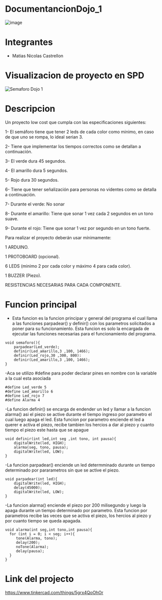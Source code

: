 # DocumentancionDojo_1
![image](https://user-images.githubusercontent.com/99512390/234987533-304fff41-6759-43d3-a6dc-27f48a7acd59.png)
# Integrantes
- Matias Nicolas Castrellon
# Visualizacion de proyecto en SPD
![Semaforo Dojo 1](https://user-images.githubusercontent.com/99512390/234993219-87661399-d0b8-419a-a0c9-5c761ab8ef29.png)
# Descripcion
Un proyecto low cost que cumpla con las especificaciones siguientes:

1- El semáforo tiene que tener 2 leds de cada color como minimo, en caso de que uno se rompa, lo ideal serian 3.

2- Tiene que implementar los tiempos correctos como se detallan a continuación.

3- El verde dura 45 segundos.

4- El amarillo dura 5 segundos.

5- Rojo dura 30 segundos.

6- Tiene que tener señalización para personas no videntes como se detalla a continuación.

7- Durante el verde: No sonar

8- Durante el amarillo: Tiene que sonar 1 vez cada 2 segundos en un tono suave.

9- Durante el rojo: Tiene que sonar 1 vez por segundo en un tono fuerte.

Para realizar el proyecto deberán usar mínimamente:

1 ARDUINO.

1 PROTOBOARD (opcional).

6 LEDS (minimo 2 por cada color y máximo 4 para cada color).

1 BUZZER (Piezo).

RESISTENCIAS NECESARIAS PARA CADA COMPONENTE.

# Funcion principal
- Esta funcion es la funcion principar y general del programa el cual llama a las funciones parpadear() y definir() con los parametros solicitados a poner para su funcionamiento. Esta funcion es solo la encargada de ejecutar las funciones necesarias para el funcionamiento del programa.

````
void semaforo(){
	parpadear(Led_verde);
  	definir(Led_amarillo,3 ,100, 1466);
  	definir(Led_rojo,30 ,300, 800):
  	definir(Led_amarillo,3 ,100, 1466);
}
````

-Aca se utilizo #define para poder declarar pines en nombre con la variable a la cual esta asociada
````
#define Led_verde 5
#define Led_amarillo 6
#define Led_rojo 7
#define Alarma 4
````
-La funcion definir() se encarga de endender un led y llamar a la funcion alarma() asi el piezo se active durante el tiempo ingreso por parametro el cual luego apaga el led. Esta funcion por parametro enciende el led a querer e activa el piezo, recibe tambien los hercios a dar al piezo y cuanto tiempo el piezo este hasta que se apague

````
void definir(int led,int seg ,int tono, int pausa){
	digitalWrite(led, HIGH);
  	alarma(seg, tono, pausa);
	digitalWrite(led, LOW);
}
````
-La funcion parpadear() enciende un led determminado durante un tiempo determinado por pararametros sin que se active el piezo.

````
void parpadear(int led){
	digitalWrite(led, HIGH);
	delay(45000);
  	digitalWrite(led, LOW);
}
````
-La funcion alarma() enciende el piezo por 200 milisegundo y luego la apaga durante un tiempo determinado por parametro. Esta funcion por parametros recibe las veces que se activa el piezo, los hercios al piezo y por cuanto tiempo se queda apagada.

````
void alarma(int seg,int tono,int pausa){
  for (int i = 0; i < seg; i++){
  	 tone(Alarma, tono);
     delay(200);
     noTone(Alarma);
     delay(pausa);
  }
}
````



# Link del projecto

https://www.tinkercad.com/things/5grx4QoOhOr
